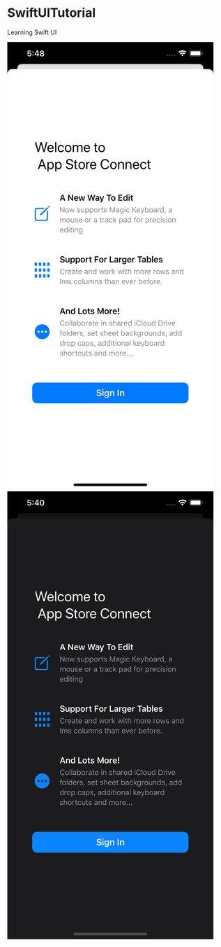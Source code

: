 # SwiftUITutorial
Learning Swift UI

![Alt text](/WelcomePrompt/Screenshots/1.png?raw=true "White")
![Alt text](/WelcomePrompt/Screenshots/2.png?raw=true "dark")
